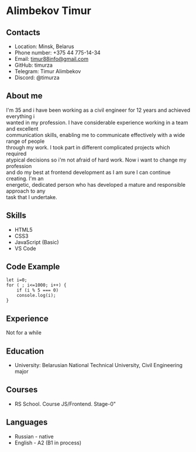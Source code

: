 # Alimbekov Timur

## Contacts
* Location: Minsk, Belarus
* Phone number: +375 44 775-14-34
* Email: timur88info@gmail.com
* GitHub: timurza
* Telegram: Timur Alimbekov
* Discord: @timurza
## About me

I'm 35 and i have been working as a civil engineer for 12 years and achieved everything i  
 wanted in my     profession. I have considerable   experience working in a team and excellent  
  communication skills, enabling   me   to communicate effectively with a wide range of people  
   through my   work. I took part in different   complicated projects which  required    
      atypical decisions so i'm not afraid of hard work. Now i want to   change   my profession  
       and do my best at frontend development as I am sure I can   continue creating. I'm an  
          energetic, dedicated person who has developed a  mature and responsible approach to any  
           task that I undertake.  

## Skills
* HTML5
* CSS3
* JavaScript (Basic)
* VS Code

## Code Example
``` 
let i=0;
for ( ; i<=1000; i++) {
    if (i % 5 === 0)
    console.log(i);
}
```

## Experience
Not for a while

## Education
* University: Belarusian National Technical University, Civil Engineering major

## Courses
* RS School. Course JS/Frontend. Stage-0"

## Languages
* Russian - native
* English - A2 (B1 in process)




